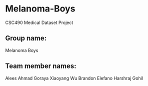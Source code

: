 # Melanoma-Boys
CSC490 Medical Dataset Project

## Group name: 
Melanoma Boys

## Team member names: 
Alees Ahmad Goraya
Xiaoyang Wu
Brandon Elefano
Harshraj Gohil

